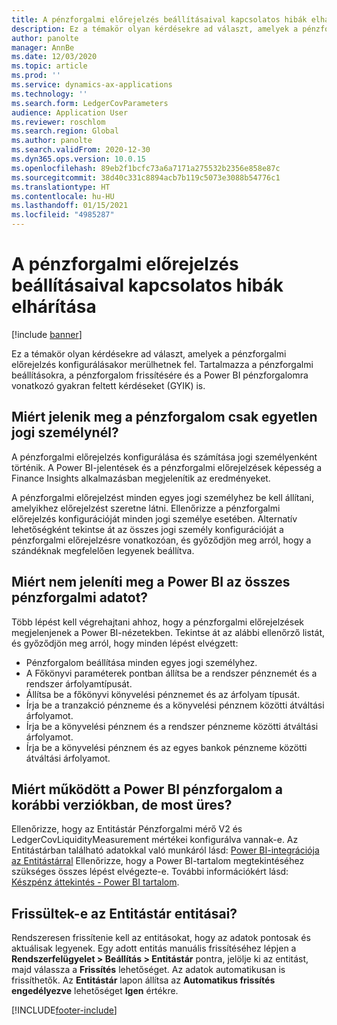 ```yaml
---
title: A pénzforgalmi előrejelzés beállításaival kapcsolatos hibák elhárítása
description: Ez a témakör olyan kérdésekre ad választ, amelyek a pénzforgalmi előrejelzés konfigurálásakor merülhetnek fel. Tartalmazza a pénzforgalmi beállításokra, a pénzforgalom frissítésére és a Power BI pénzforgalomra vonatkozó gyakran feltett kérdéseket (GYIK) is.
author: panolte
manager: AnnBe
ms.date: 12/03/2020
ms.topic: article
ms.prod: ''
ms.service: dynamics-ax-applications
ms.technology: ''
ms.search.form: LedgerCovParameters
audience: Application User
ms.reviewer: roschlom
ms.search.region: Global
ms.author: panolte
ms.search.validFrom: 2020-12-30
ms.dyn365.ops.version: 10.0.15
ms.openlocfilehash: 89eb2f1bcfc73a6a7171a275532b2356e858e87c
ms.sourcegitcommit: 38d40c331c8894acb7b119c5073e3088b54776c1
ms.translationtype: HT
ms.contentlocale: hu-HU
ms.lasthandoff: 01/15/2021
ms.locfileid: "4985287"
---
```

# <a name="troubleshoot-cash-flow-forecasting-setup"></a>A pénzforgalmi előrejelzés beállításaival kapcsolatos hibák elhárítása

[!include [banner](../includes/banner.md)]

Ez a témakör olyan kérdésekre ad választ, amelyek a pénzforgalmi előrejelzés konfigurálásakor merülhetnek fel. Tartalmazza a pénzforgalmi beállításokra, a pénzforgalom frissítésére és a Power BI pénzforgalomra vonatkozó gyakran feltett kérdéseket (GYIK) is.

## <a name="why-is-cash-flow-shown-for-only-one-legal-entity"></a>Miért jelenik meg a pénzforgalom csak egyetlen jogi személynél?

A pénzforgalmi előrejelzés konfigurálása és számítása jogi személyenként történik. A Power BI-jelentések és a pénzforgalmi előrejelzések képesség a Finance Insights alkalmazásban megjelenítik az eredményeket.

A pénzforgalmi előrejelzést minden egyes jogi személyhez be kell állítani, amelyikhez előrejelzést szeretne látni. Ellenőrizze a pénzforgalmi előrejelzés konfigurációját minden jogi személye esetében. Alternatív lehetőségként tekintse át az összes jogi személy konfigurációját a pénzforgalmi előrejelzésre vonatkozóan, és győződjön meg arról, hogy a szándéknak megfelelően legyenek beállítva.

## <a name="why-doesnt-power-bi-show-all-the-cash-flow-data"></a>Miért nem jeleníti meg a Power BI az összes pénzforgalmi adatot?

Több lépést kell végrehajtani ahhoz, hogy a pénzforgalmi előrejelzések megjelenjenek a Power BI-nézetekben. Tekintse át az alábbi ellenőrző listát, és győződjön meg arról, hogy minden lépést elvégzett:

- Pénzforgalom beállítása minden egyes jogi személyhez.
- A Főkönyvi paraméterek pontban állítsa be a rendszer pénznemét és a rendszer árfolyamtípusát.
- Állítsa be a főkönyvi könyvelési pénznemet és az árfolyam típusát.
- Írja be a tranzakció pénzneme és a könyvelési pénznem közötti átváltási árfolyamot.
- Írja be a könyvelési pénznem és a rendszer pénzneme közötti átváltási árfolyamot.
- Írja be a könyvelési pénznem és az egyes bankok pénzneme közötti átváltási árfolyamot.

## <a name="why-did-cash-flow-power-bi-work-in-previous-versions-but-is-now-blank"></a>Miért működött a Power BI pénzforgalom a korábbi verziókban, de most üres?

Ellenőrizze, hogy az Entitástár Pénzforgalmi mérő V2 és LedgerCovLiquidityMeasurement mértékei konfigurálva vannak-e. Az Entitástárban található adatokkal való munkáról lásd: [Power BI-integrációja az Entitástárral](../../fin-ops-core/dev-itpro/analytics/power-bi-integration-entity-store.md) Ellenőrizze, hogy a Power BI-tartalom megtekintéséhez szükséges összes lépést elvégezte-e. További információkért lásd: [Készpénz áttekintés - Power BI tartalom](Cash-Overview-Power-BI-content.md).

## <a name="have-the-entity-store-entities-been-refreshed"></a>Frissültek-e az Entitástár entitásai?

Rendszeresen frissítenie kell az entitásokat, hogy az adatok pontosak és aktuálisak legyenek. Egy adott entitás manuális frissítéséhez lépjen a **Rendszerfelügyelet \> Beállítás \> Entitástár** pontra, jelölje ki az entitást, majd válassza a **Frissítés** lehetőséget. Az adatok automatikusan is frissíthetők. Az **Entitástár** lapon állítsa az **Automatikus frissítés engedélyezve** lehetőséget **Igen** értékre.


[!INCLUDE[footer-include](../../includes/footer-banner.md)]